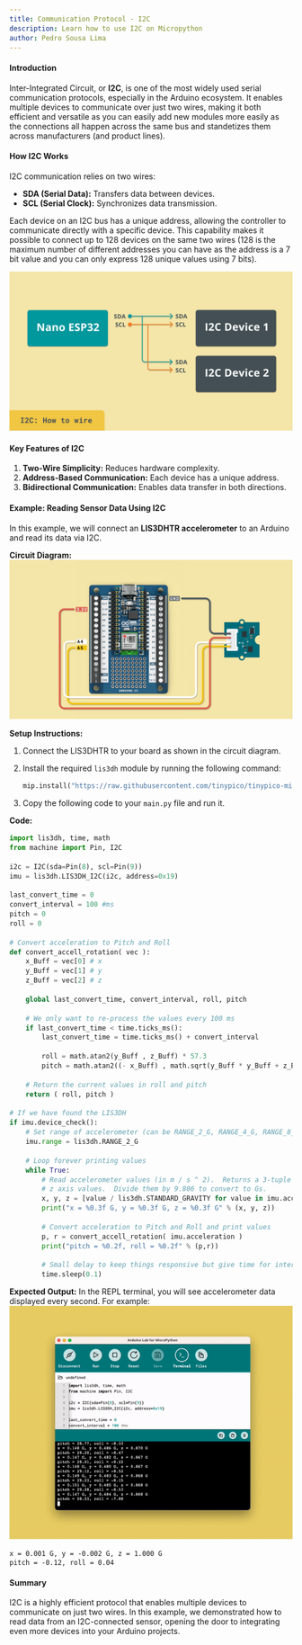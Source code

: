 ```yaml
---
title: Communication Protocol - I2C  
description: Learn how to use I2C on Micropython
author: Pedro Sousa Lima
---
```


#### Introduction
Inter-Integrated Circuit, or **I2C**, is one of the most widely used serial communication protocols, especially in the Arduino ecosystem. It enables multiple devices to communicate over just two wires, making it both efficient and versatile as you can easily add new modules more easily as the connections all happen across the same bus and standetizes them across manufacturers (and product lines).


#### How I2C Works
I2C communication relies on two wires:
- **SDA (Serial Data):** Transfers data between devices.
- **SCL (Serial Clock):** Synchronizes data transmission.

Each device on an I2C bus has a unique address, allowing the controller to communicate directly with a specific device. This capability makes it possible to connect up to 128 devices on the same two wires (128 is the maximum number of different addresses you can have as the address is a 7 bit value and you can only express 128 unique values using 7 bits).

![I2C Diagram](assets/i2c.png)


#### Key Features of I2C
1. **Two-Wire Simplicity:** Reduces hardware complexity.
2. **Address-Based Communication:** Each device has a unique address.
3. **Bidirectional Communication:** Enables data transfer in both directions.


#### Example: Reading Sensor Data Using I2C
In this example, we will connect an **LIS3DHTR accelerometer** to an Arduino and read its data via I2C.

**Circuit Diagram:**
![LIS3DHTR circuit.](assets/circuitAccelerometer.png)

**Setup Instructions:**
1. Connect the LIS3DHTR to your board as shown in the circuit diagram.
2. Install the required `lis3dh` module by running the following command:

   ```python
   mip.install("https://raw.githubusercontent.com/tinypico/tinypico-micropython/master/lis3dh%20library/lis3dh.py")
   ```

3. Copy the following code to your `main.py` file and run it.

**Code:**
```python
import lis3dh, time, math
from machine import Pin, I2C

i2c = I2C(sda=Pin(8), scl=Pin(9))
imu = lis3dh.LIS3DH_I2C(i2c, address=0x19)

last_convert_time = 0
convert_interval = 100 #ms
pitch = 0
roll = 0

# Convert acceleration to Pitch and Roll
def convert_accell_rotation( vec ):
    x_Buff = vec[0] # x
    y_Buff = vec[1] # y
    z_Buff = vec[2] # z

    global last_convert_time, convert_interval, roll, pitch

    # We only want to re-process the values every 100 ms
    if last_convert_time < time.ticks_ms():
        last_convert_time = time.ticks_ms() + convert_interval

        roll = math.atan2(y_Buff , z_Buff) * 57.3
        pitch = math.atan2((- x_Buff) , math.sqrt(y_Buff * y_Buff + z_Buff * z_Buff)) * 57.3

    # Return the current values in roll and pitch
    return ( roll, pitch )

# If we have found the LIS3DH
if imu.device_check():
    # Set range of accelerometer (can be RANGE_2_G, RANGE_4_G, RANGE_8_G or RANGE_16_G).
    imu.range = lis3dh.RANGE_2_G

    # Loop forever printing values
    while True:
        # Read accelerometer values (in m / s ^ 2).  Returns a 3-tuple of x, y,
        # z axis values.  Divide them by 9.806 to convert to Gs.
        x, y, z = [value / lis3dh.STANDARD_GRAVITY for value in imu.acceleration]
        print("x = %0.3f G, y = %0.3f G, z = %0.3f G" % (x, y, z))

        # Convert acceleration to Pitch and Roll and print values
        p, r = convert_accell_rotation( imu.acceleration )
        print("pitch = %0.2f, roll = %0.2f" % (p,r))

        # Small delay to keep things responsive but give time for interrupt processing.
        time.sleep(0.1)
```

**Expected Output:**
In the REPL terminal, you will see accelerometer data displayed every second. For example:
![Expected Output](assets/repl-i2c-sensor.gif)

```
x = 0.001 G, y = -0.002 G, z = 1.000 G
pitch = -0.12, roll = 0.04
```


#### Summary
I2C is a highly efficient protocol that enables multiple devices to communicate on just two wires. In this example, we demonstrated how to read data from an I2C-connected sensor, opening the door to integrating even more devices into your Arduino projects.

